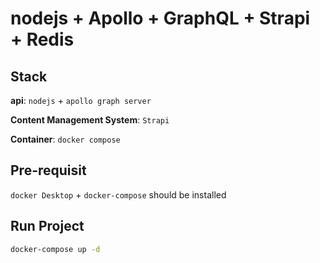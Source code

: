 # nodejs + Apollo + GraphQL + Strapi + Redis

## Stack

**api**: `nodejs` + `apollo graph server`

**Content Management System**: `Strapi`

**Container**: `docker compose`

## Pre-requisit
`docker Desktop` + `docker-compose` should be installed

## Run Project
```bash
docker-compose up -d
```
